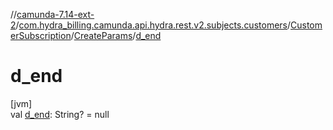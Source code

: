 //[camunda-7.14-ext-2](../../../../index.md)/[com.hydra_billing.camunda.api.hydra.rest.v2.subjects.customers](../../index.md)/[CustomerSubscription](../index.md)/[CreateParams](index.md)/[d_end](d_end.md)

# d_end

[jvm]\
val [d_end](d_end.md): String? = null
